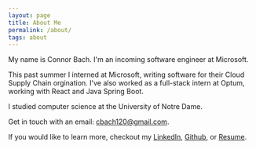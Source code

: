 ```yaml
---
layout: page
title: About Me 
permalink: /about/
tags: about
---
```


 My name is Connor Bach. I'm an incoming software engineer at Microsoft.

 This past summer I interned at Microsoft, writing software for their Cloud Supply Chain orgination. I've also worked as a full-stack intern at Optum, working with React and Java Spring Boot.

I studied computer science at the University of Notre Dame.

 Get in touch with an email: [cbach120@gmail.com](cbach120@gmail.com).

 If you would like to learn more, checkout my [LinkedIn](https://www.linkedin.com/in/connor-bach-nd/), [Github](https://github.com/connorbach), or [Resume](/BachConnorResume.pdf). 
